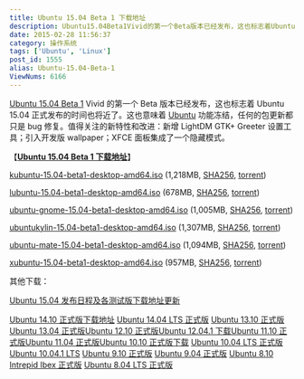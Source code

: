 ```yaml
---
title: Ubuntu 15.04 Beta 1 下载地址
description: Ubuntu15.04Beta1Vivid的第一个Beta版本已经发布，这也标志着Ubuntu15.04正式发布的时间也将近了。这也意味着Ubuntu功能冻结，任何的包更新都只是bug修复。值得关注的新特性和改进：新增LightDMGTK+Greeter设置工具；引入开发版wallpaper；XFCE面板集成了一个隐藏模式。【Ubuntu15.04Bet
date: 2015-02-28 11:56:37
category: 操作系统
tags: ['Ubuntu', 'Linux']
post_id: 1555
alias: Ubuntu-15.04-Beta-1
ViewNums: 6166
---
```


[Ubuntu 15.04 Beta 1](/blog/ubuntu-1504-beta-1) Vivid 的第一个 Beta 版本已经发布，这也标志着 Ubuntu 15.04 正式发布的时间也将近了。这也意味着 [Ubuntu](/tags/Ubuntu) 功能冻结，任何的包更新都只是 bug 修复。值得关注的新特性和改进：新增 LightDM GTK+ Greeter 设置工具；引入开发版 wallpaper；XFCE 面板集成了一个隐藏模式。

【[**Ubuntu 15.04 Beta 1 下载地址**](/blog/ubuntu-1504-beta-1)】

[kubuntu-15.04-beta1-desktop-amd64.iso](http://cdimage.ubuntu.com/kubuntu/releases/15.04/beta-1/kubuntu-15.04-beta1-desktop-amd64.iso) (1,218MB, [SHA256](http://cdimage.ubuntu.com/kubuntu/releases/15.04/beta-1/SHA256SUMS), [torrent](http://cdimage.ubuntu.com/kubuntu/releases/15.04/beta-1/kubuntu-15.04-beta1-desktop-amd64.iso.torrent))

[lubuntu-15.04-beta1-desktop-amd64.iso](http://cdimage.ubuntu.com/lubuntu/releases/15.04/beta-1/lubuntu-15.04-beta1-desktop-amd64.iso) (678MB, [SHA256](http://cdimage.ubuntu.com/lubuntu/releases/15.04/beta-1/SHA256SUMS), [torrent](http://cdimage.ubuntu.com/lubuntu/releases/15.04/beta-1/lubuntu-15.04-beta1-desktop-amd64.iso.torrent))

[ubuntu-gnome-15.04-beta1-desktop-amd64.iso](http://cdimage.ubuntu.com/ubuntu-gnome/releases/15.04/beta-1/ubuntu-gnome-15.04-beta1-desktop-amd64.iso) (1,005MB, [SHA256](http://cdimage.ubuntu.com/ubuntu-gnome/releases/15.04/beta-1/SHA256SUMS), [torrent](http://cdimage.ubuntu.com/ubuntu-gnome/releases/15.04/beta-1/ubuntu-gnome-15.04-beta1-desktop-amd64.iso.torrent))

[ubuntukylin-15.04-beta1-desktop-amd64.iso](http://cdimage.ubuntu.com/ubuntukylin/releases/15.04/beta-1/ubuntukylin-15.04-beta1-desktop-amd64.iso) (1,307MB, [SHA256](http://cdimage.ubuntu.com/ubuntukylin/releases/15.04/beta-1/SHA256SUMS), [torrent](http://cdimage.ubuntu.com/ubuntukylin/releases/15.04/beta-1/ubuntukylin-15.04-beta1-desktop-amd64.iso.torrent))

[ubuntu-mate-15.04-beta1-desktop-amd64.iso](http://cdimage.ubuntu.com/ubuntu-mate/releases/15.04/beta-1/ubuntu-mate-15.04-beta1-desktop-amd64.iso) (1,094MB, [SHA256](http://cdimage.ubuntu.com/ubuntu-mate/releases/15.04/beta-1/SHA256SUMS), [torrent](http://cdimage.ubuntu.com/ubuntu-mate/releases/15.04/beta-1/ubuntu-mate-15.04-beta1-desktop-amd64.iso.torrent))

[xubuntu-15.04-beta1-desktop-amd64.iso](http://cdimage.ubuntu.com/xubuntu/releases/15.04/beta-1/xubuntu-15.04-beta1-desktop-amd64.iso) (957MB, [SHA256](http://cdimage.ubuntu.com/xubuntu/releases/15.04/beta-1/SHA256SUMS), [torrent](http://cdimage.ubuntu.com/xubuntu/releases/15.04/beta-1/xubuntu-15.04-beta1-desktop-amd64.iso.torrent))

其他下载：

[Ubuntu 15.04 发布日程及各测试版下载地址更新](/blog/ubuntu-1504)

[Ubuntu 14.10 正式版下载地址](/blog/ubuntu-1410-utopic-unicorn-final)
[Ubuntu 14.04 LTS 正式版](/blog/ubuntu-1404-lts-final) [Ubuntu 13.10 正式版](/blog/ubuntu-1310-final)[Ubuntu 13.04 正式版](/blog/ubuntu-1304-final)[Ubuntu 12.10 正式版](/blog/ubuntu-1210-final)[Ubuntu 12.04.1 下载](/blog/ubuntu-12041)[Ubuntu 11.10 正式版](/blog/ubuntu-1110-final)[Ubuntu 11.04 正式版](/blog/ubuntu-1104-final)[Ubuntu 10.10 正式版下载](/blog/ubuntu-1010-maverick-meerkat "ubuntu 1010 正式版下载")
[Ubuntu 10.04 LTS 正式版](/blog/ubuntu-1004-lts-final)
[Ubuntu 10.04.1 LTS](/blog/ubuntu-10041-lts "ubuntu 10041 lts 下载")
[Ubuntu 9.10 正式版](/blog/ubuntu-910-final)
[Ubuntu 9.04 正式版](/blog/ubuntu-904-final)
[Ubuntu 8.10 Intrepid Ibex 正式版](/blog/ubuntu-810-intrepid-ibex)
[Ubuntu 8.04 LTS 正式版](/blog/ubuntu-804-lts-download-xiazai)

